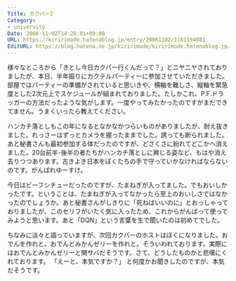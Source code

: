 ```yaml
---
Title: カクパー2
Category:
- university
Date: 2006-11-02T14:28:01+09:00
URL: https://kiririmode.hatenablog.jp/entry/20061102/1181194081
EditURL: https://blog.hatena.ne.jp/kiririmode/kiririmode.hatenablog.jp/atom/entry/8454420450078217963
---
```


様々なところから「きとし今日カクパー行くんだって？」とニヤニヤされておりましたが、本日、半年振りにカクテルパーティーに参加させていただきました。部屋ではパーティーの準備がされていると思いきや、横軸を難しさ、縦軸を緊急度とした2次元上でスケジュールが組まれておりました。たしかこれ、P.F.ドラッガーの方法だったような気がします。一度やってみたかったのですがまだできてません。うまくいったら教えてください。


ハンカチ落としもこの年になるとなかなかつらいものがありましたが、耐え抜きました。れっさーはずっとカメラを握ったままでした。誘っても断られました。あと秘書さんも最初参加する体だったのですが、どさくさに紛れてどこかへ消えました。20台前半-後半の者たちがハンカチ落としに興じる姿など、もはや消え去りつつあります。古きよき日本をぼくたちの手で守っていかなければならないのです。がんばれゆーすけ。


今日はビーフシチューだったのですが、たまねぎが入ってました。でもおいしかったです。ということは、たまねぎが入ってなかったら至上のおいしさではなかったのでしょうか。あと秘書さんがしきりに「死ねばいいのに」とおっしゃっておりましたが、このセリフがいたく気に入ったため、これからがんばって使ってみようと思います。あと「DQN」という言葉を生で聞いたのは初めてでした。


ちなみに淡々と語っていますが、次回カクパーのホストはぼくになりました。おでんを作れと。おでんとみかんゼリーを作れと。そういわれております。実際にはおでんとみかんゼリーと関サバだそうです。さて、どうしたものかと悲嘆にくれております。
「えーと、本気ですか？」
と何度かお聞きしたのですが、本気だそうです。 
